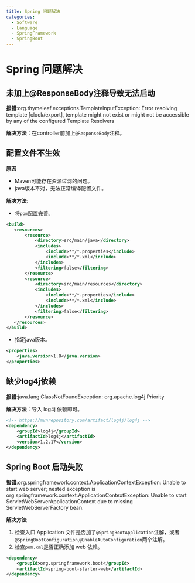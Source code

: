 ```yaml
---
title: Spring 问题解决
categories:
  - Software
  - Language
  - SpringFramework
  - SpringBoot
---
```

# Spring 问题解决

## 未加上@ResponseBody注释导致无法启动

**报错**:org.thymeleaf.exceptions.TemplateInputException: Error resolving template [clock/export], template might not exist or might not be accessible by any of the configured Template Resolvers

**解决方法**：在controller前加上`@ResponseBody`注释。

## 配置文件不生效

**原因**

- Maven可能存在资源过滤的问题。
- java版本不对，无法正常编译配置文件。

**解决方法**:

- 将`pom`配置完善。

```xml
<build>
   <resources>
       <resource>
           <directory>src/main/java</directory>
           <includes>
               <include>**/*.properties</include>
               <include>**/*.xml</include>
           </includes>
           <filtering>false</filtering>
       </resource>
       <resource>
           <directory>src/main/resources</directory>
           <includes>
               <include>**/*.properties</include>
               <include>**/*.xml</include>
           </includes>
           <filtering>false</filtering>
       </resource>
   </resources>
</build>
```

- 指定java版本。

```xml
<properties>
    <java.version>1.8</java.version>
</properties>
```

## 缺少log4j依赖

**报错**:java.lang.ClassNotFoundException: org.apache.log4j.Priority

**解决方法**：导入 log4j 依赖即可。

```xml
<!-- https://mvnrepository.com/artifact/log4j/log4j -->
<dependency>
    <groupId>log4j</groupId>
    <artifactId>log4j</artifactId>
    <version>1.2.17</version>
</dependency>
```

## Spring Boot 启动失败

**报错**:org.springframework.context.ApplicationContextException: Unable to start web server; nested exception is org.springframework.context.ApplicationContextException: Unable to start ServletWebServerApplicationContext due to missing ServletWebServerFactory bean.

**解决方法**

1. 检查入口 Application 文件是否加了`@SpringBootApplication`注解，或者`@SpringBootConfiguration`,`@EnableAutoConfiguration`两个注解。
2. 检查`pom.xml`是否正确添加 web 依赖。

```xml
<dependency>
    <groupId>org.springframework.boot</groupId>
    <artifactId>spring-boot-starter-web</artifactId>
</dependency>
```